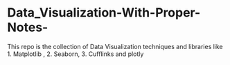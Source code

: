 # Data_Visualization-With-Proper-Notes-
This repo is the collection of Data Visualization techniques and libraries  like 1. Matplotlib , 2. Seaborn, 3. Cufflinks and plotly 
